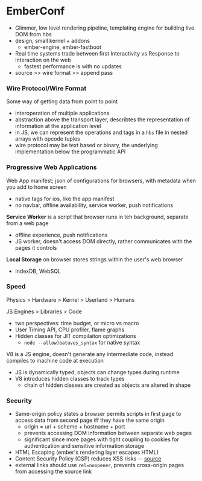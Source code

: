 # EmberConf
- Glimmer, low level rendering pipeline, templating engine for building live DOM from hbs
- design, small kernel + addons
  - ember-engine, ember-fastboot
- Real time systems trade between first Interactivity vs Response to interaction on the web
  - fastest performance is with no updates
- source >> wire format >> append pass

### Wire Protocol/Wire Format
Some way of getting data from point to point
- interoperation of multiple applications 
- abstraction above the transport layer, describtes the representation of information at the application level
- in JS, we can represent the operations and tags in a `hbs` file in nested arrays with opcode tuples
- wire protocol may be text based or binary, the underlying implementation below the programmatic API

### Progressive Web Applications
Web App manifest; json of configurations for browsers, with metadata when you add to home screen
- native tags for ios, like the app manifest
- no navbar, offline availability, service worker, push notifications

**Service Worker** is a script that browser runs in teh background, separate from a web page
- offline experience, push notifications
- JS worker, doesn't access DOM directly, rather communicates with the pages it controls

**Local Storage** on browser stores strings within the user's web browser
- IndexDB, WebSQL

### Speed
Physics > Hardware > Kernel > Userland > Humans

JS Engines > Libraries > Code
- two perspectives: time budget, or micro vs macro
- User Timing API, CPU profiler, flame graphs
- Hidden classes for JIT compilaiton optimizations
  - `node --allow)batuves_syntax` for native syntax
  
V8 is a JS engine, doesn't generate any intermediate code, instead compiles to machine code at execution
- JS is dynamically typed, objects can change types during runtime
- V8 introduces hidden classes to track types
  - chain of hidden classes are created as objects are altered in shape

### Security
- Same-origin policy states a browser permits scripts in first page to access data from second page iff they have the same origin
  - origin = uri + scheme + hostname + port
  - prevents accessing DOM information between separate web pages
  - significant since more pages with tight coupling to cookies for authentication and sensitive information storage
- HTML Escaping (ember's rendering layer escapes HTML)
- Content Security Policy (CSP) reduces XSS risks -- [source](https://content-security-policy.com)
- external links should use `rel=noopener`, prevents cross-origin pages from accessing the source link
